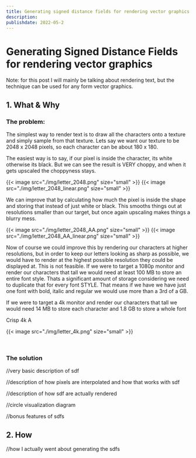 ```yaml
---
title: Generating signed distance fields for rendering vector graphics
description:
publishdate: 2022-05-2
---
```


# Generating Signed Distance Fields for rendering vector graphics

Note: for this post I will mainly be talking about rendering text, but the technique can be used for any form vector graphics.

## 1. What & Why

### The problem:

The simplest way to render text is to draw all the characters onto a texture and simply sample from that texture. Lets say we want our texture to be 2048 x 2048 pixels, so each character can be about 180 x 180.

The easiest way is to say, if our pixel is inside the character, its white otherwise its black.
But we can see the result is VERY choppy, and when it gets upscaled the choppyness stays.

{{< image src="./img/letter_2048.png" size="small" >}}
{{< image src="./img/letter_2048_linear.png" size="small" >}}

We can improve that by calculating how much the pixel is inside the shape and storing that instead of just white or black.
This smooths things out at resolutions smaller than our target, but once again upscaling makes things a blurry mess.

{{< image src="./img/letter_2048_AA.png" size="small" >}}
{{< image src="./img/letter_2048_AA_linear.png" size="small" >}}


Now of course we could improve this by rendering our characters at higher resolutions, but in order to keep our letters looking as sharp as possible, we would have to render at the highest possible resolution they could be displayed at. 
This is not feasible. If we were to target a 1080p monitor and render our characters that tall we would need at least 100 MB to store an entire font style. Thats a significant amount of storage considering we need to duplicate that for every font STYLE. That means if we have we have just one font with bold, italic and regular we would use more than a 3rd of a GB. 

If we were to target a 4k monitor and render our characters that tall we would need 14 MB to store each character and 1.8 GB to store a whole font

Crisp 4k A

{{< image src="./img/letter_4k.png" size="small" >}}

&nbsp;&nbsp;&nbsp;&nbsp;



### The solution

//very basic description of sdf

//description of how pixels are interpolated and how that works with sdf

//description of how sdf are actually rendered

//circle visualization diagram

//bonus features of sdfs

## 2. How

//how I actually went about generating the sdfs


